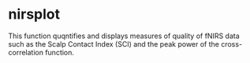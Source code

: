 # nirsplot

This function quqntifies and displays measures of quality of fNIRS data such as the Scalp Contact Index (SCI) and the peak power of the cross-correlation function.


